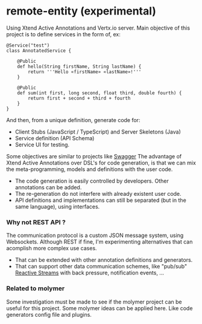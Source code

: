 # remote-entity (experimental)

Using Xtend Active Annotations and Vertx.io server.
Main objective of this project is to define services in the form of, ex:
```
@Service("test")
class AnnotatedService {
	
	@Public
	def hello(String firstName, String lastName) {
		return '''Hello «firstName» «lastName»!'''
	}
	
	@Public
	def sum(int first, long second, float third, double fourth) {
		return first + second + third + fourth
	}
}
```

And then, from a unique definition, generate code for:
* Client Stubs (JavaScript / TypeScript) and Server Skeletons (Java)
* Service definition (API Schema)
* Service UI for testing.

Some objectives are similar to projects like [Swagger](http://swagger.io/)
The advantage of Xtend Active Annotations over DSL's for code generation, is that we can mix the meta-programming, models and definitions with the user code.
* The code generation is easily controlled by developers. Other annotations can be added.
* The re-generation do not interfere with already existent user code.
* API definitions and implementations can still be separated (but in the same language), using interfaces.

### Why not REST API ?
The communication protocol is a custom JSON message system, using Websockets. 
Although REST if fine, I'm experimenting alternatives that can acomplish more complex use cases.
* That can be extended with other annotation definitions and generators.
* That can support other data communication schemes, like "pub/sub" [Reactive Streams](https://github.com/reactive-streams/reactive-streams-jvm/) with back pressure, notification events, ...

### Related to molymer 
Some investigation must be made to see if the molymer project can be useful for this project.
Some molymer ideas can be applied here. Like code generators config file and plugins.

